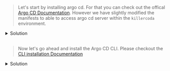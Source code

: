 
> Let's start by installing argo cd. For that you can check out the offical [Argo CD Documentation](https://argo-cd.readthedocs.io/en/stable/getting_started/).
> However we have slightly modified the manifests to able to access argo cd server within the `killercoda` environment.

<details>
  <summary>Solution</summary>
  <p>
    <pre>
      <code>
kubectl create namespace argocd
kubectl apply -n argocd -f /tmp/install.yaml
    </code>
      </pre>
    </p>
</details>
<br/>

> Now let's go ahead and install the Argo CD CLI. Please checkout the [CLI installation Documentation](https://argo-cd.readthedocs.io/en/stable/cli_installation/)

<details>
  <summary>Solution</summary>
  <p>
    <pre>
      <code>
curl -sSL -o argocd-linux-amd64 https://github.com/argoproj/argo-cd/releases/latest/download/argocd-linux-amd64
sudo install -m 555 argocd-linux-amd64 /usr/local/bin/argocd
rm argocd-linux-amd64
    </code>
      </pre>
    </p>
</details>
